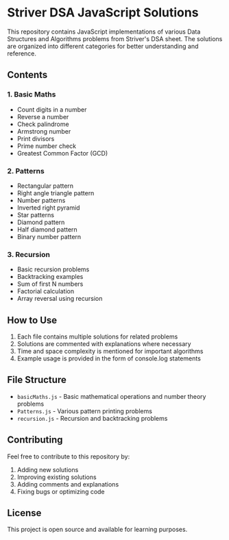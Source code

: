 # Striver DSA JavaScript Solutions

This repository contains JavaScript implementations of various Data Structures and Algorithms problems from Striver's DSA sheet. The solutions are organized into different categories for better understanding and reference.

## Contents

### 1. Basic Maths
- Count digits in a number
- Reverse a number
- Check palindrome
- Armstrong number
- Print divisors
- Prime number check
- Greatest Common Factor (GCD)

### 2. Patterns
- Rectangular pattern
- Right angle triangle pattern
- Number patterns
- Inverted right pyramid
- Star patterns
- Diamond pattern
- Half diamond pattern
- Binary number pattern

### 3. Recursion
- Basic recursion problems
- Backtracking examples
- Sum of first N numbers
- Factorial calculation
- Array reversal using recursion

## How to Use

1. Each file contains multiple solutions for related problems
2. Solutions are commented with explanations where necessary
3. Time and space complexity is mentioned for important algorithms
4. Example usage is provided in the form of console.log statements

## File Structure

- `basicMaths.js` - Basic mathematical operations and number theory problems
- `Patterns.js` - Various pattern printing problems
- `recursion.js` - Recursion and backtracking problems

## Contributing

Feel free to contribute to this repository by:
1. Adding new solutions
2. Improving existing solutions
3. Adding comments and explanations
4. Fixing bugs or optimizing code

## License

This project is open source and available for learning purposes.
